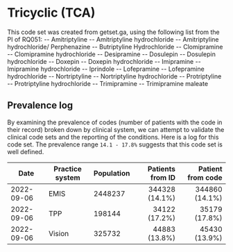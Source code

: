 # Tricyclic (TCA)  

This code set was created from getset.ga, using the following list from the PI of RQ051:
-- Amitriptyline
-- Amitriptyline hydrochloride
-- Amitriptyline hydrochloride/ Perphenazine
-- Butriptyline Hydrochloride
-- Clomipramine
-- Clomipramine hydrochloride
-- Desipramine
-- Dosulepin
-- Dosulepin hydrochloride
-- Doxepin
-- Doxepin hydrochloride
-- Imipramine
-- Imipramine hydrochloride
-- Iprindole
-- Lofepramine
-- Lofepramine hydrochloride
-- Nortriptyline
-- Nortriptyline hydrochloride
-- Protriptyline
-- Protriptyline hydrochloride
-- Trimipramine
-- Trimipramine maleate


## Prevalence log

By examining the prevalence of codes (number of patients with the code in their record) broken down by clinical system, we can attempt to validate the clinical code sets and the reporting of the conditions. Here is a log for this code set. The prevalence range `14.1 - 17.8%` suggests that this code set is well defined.

| Date       | Practice system | Population | Patients from ID | Patient from code |
| ---------- | --------------- | ---------- | ---------------: | ----------------: |
| 2022-09-06 | EMIS            |    2448237 |   344328 (14.1%) |    344860 (14.1%) |
| 2022-09-06 | TPP             |     198144 |    34122 (17.2%) |     35179 (17.8%) |
| 2022-09-06 | Vision          |     325732 |    44883 (13.8%) |     45430 (13.9%) |